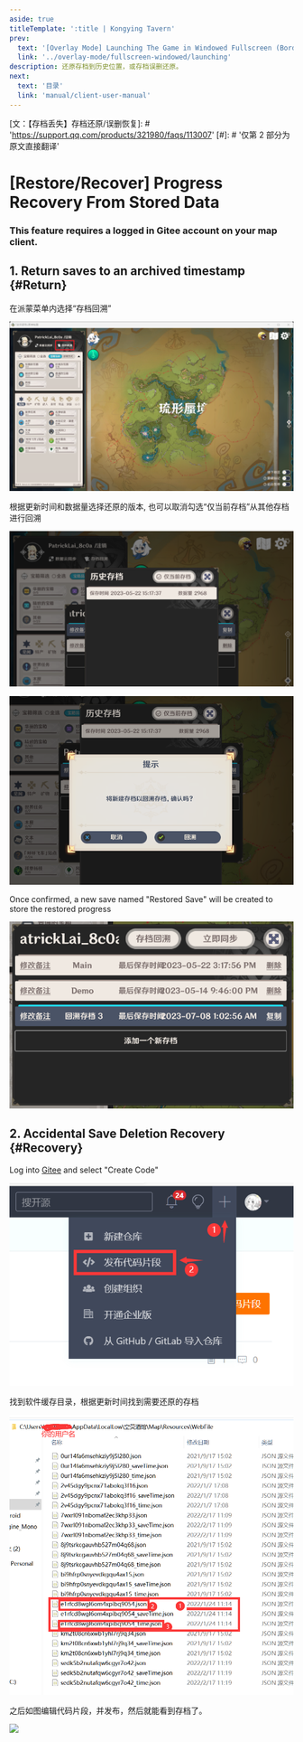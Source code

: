 ```yaml
---
aside: true
titleTemplate: ':title | Kongying Tavern'
prev:
  text: '[Overlay Mode] Launching The Game in Windowed Fullscreen (Borderless)'
  link: '../overlay-mode/fullscreen-windowed/launching'
description: 还原存档到历史位置，或存档误删还原。
next:
  text: '目录'
  link: 'manual/client-user-manual'
---
```


[文：【存档丢失】存档还原/误删恢复]: # 'https://support.qq.com/products/321980/faqs/113007' [#]: # '仅第 2 部分为原文直接翻译'

# [Restore/Recover] Progress Recovery From Stored Data

### This feature requires a logged in Gitee account on your map client.
[还原存档到历史位置]: # '更新为客户端内还原功能教程'

## 1. Return saves to an archived timestamp {#Return}

在派蒙菜单内选择“存档回溯”

![](/imgs/manual/restore-recover/1.png)

根据更新时间和数据量选择还原的版本, 也可以取消勾选“仅当前存档”从其他存档进行回溯

![](/imgs/manual/restore-recover/2.png)

![](/imgs/manual/restore-recover/3.png)

Once confirmed, a new save named "Restored Save" will be created to store the restored progress

![](/imgs/manual/restore-recover/4.png)

## 2. Accidental Save Deletion Recovery {#Recovery}

Log into [Gitee](https://gitee.com/) and select "Create Code"

![](/imgs/manual/restore-recover/5.png)

找到软件缓存目录，根据更新时间找到需要还原的存档

![](/imgs/manual/restore-recover/6.png)

之后如图编辑代码片段，并发布，然后就能看到存档了。

![](/public/imgs/manual/restore-recover/7.png)
